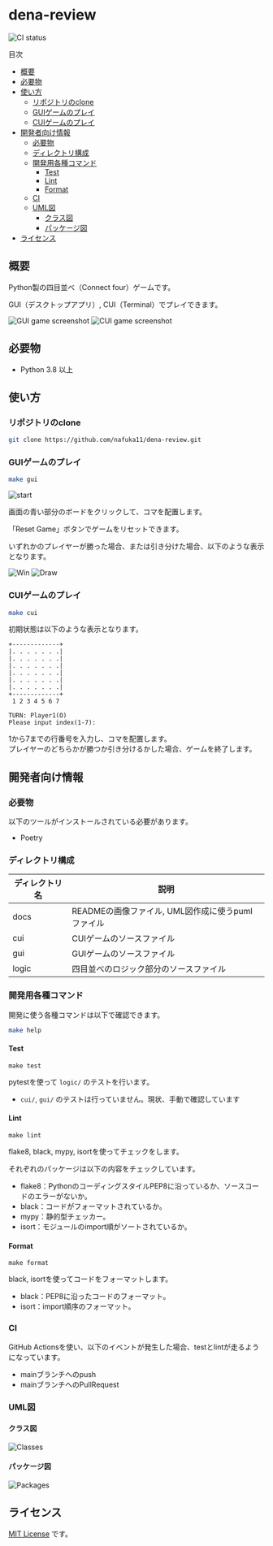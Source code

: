 # dena-review

![CI status](https://github.com/nafuka11/dena-review/actions/workflows/python-app.yml/badge.svg)

目次

- [概要](#概要)
- [必要物](#必要物)
- [使い方](#使い方)
  - [リポジトリのclone](#リポジトリのclone)
  - [GUIゲームのプレイ](#guiゲームのプレイ)
  - [CUIゲームのプレイ](#cuiゲームのプレイ)
- [開発者向け情報](#開発者向け情報)
  - [必要物](#必要物-1)
  - [ディレクトリ構成](#ディレクトリ構成)
  - [開発用各種コマンド](#開発用各種コマンド)
    - [Test](#test)
    - [Lint](#lint)
    - [Format](#format)
  - [CI](#ci)
  - [UML図](#uml図)
    - [クラス図](#クラス図)
    - [パッケージ図](#パッケージ図)
- [ライセンス](#ライセンス)

## 概要

Python製の四目並べ（Connect four）ゲームです。

GUI（デスクトップアプリ）, CUI（Terminal）でプレイできます。

![GUI game screenshot](docs/gui_game.png) ![CUI game screenshot](docs/cui_game.png)

## 必要物

- Python 3.8 以上

## 使い方

### リポジトリのclone

```bash
git clone https://github.com/nafuka11/dena-review.git
```

### GUIゲームのプレイ

```bash
make gui
```

![start](docs/gui_game_start.png)

画面の青い部分のボードをクリックして、コマを配置します。

「Reset Game」ボタンでゲームをリセットできます。

いずれかのプレイヤーが勝った場合、または引き分けた場合、以下のような表示となります。

![Win](docs/gui_game_win.png) ![Draw](docs/gui_game_draw.png)

### CUIゲームのプレイ

```bash
make cui
```

初期状態は以下のような表示となります。

```
+-------------+
|. . . . . . .|
|. . . . . . .|
|. . . . . . .|
|. . . . . . .|
|. . . . . . .|
|. . . . . . .|
+-------------+
 1 2 3 4 5 6 7

TURN: Player1(O)
Please input index(1-7): 
```

1から7までの行番号を入力し、コマを配置します。  
プレイヤーのどちらかが勝つか引き分けるかした場合、ゲームを終了します。

## 開発者向け情報

### 必要物

以下のツールがインストールされている必要があります。

- Poetry

### ディレクトリ構成

|ディレクトリ名|説明|
|--|--|
|docs|READMEの画像ファイル, UML図作成に使うpumlファイル|
|cui|CUIゲームのソースファイル|
|gui|GUIゲームのソースファイル|
|logic|四目並べのロジック部分のソースファイル|

### 開発用各種コマンド

開発に使う各種コマンドは以下で確認できます。

```bash
make help
```

#### Test

```
make test
```

pytestを使って `logic/` のテストを行います。

- `cui/`, `gui/` のテストは行っていません。現状、手動で確認しています

#### Lint

```
make lint
```

flake8, black, mypy, isortを使ってチェックをします。

それぞれのパッケージは以下の内容をチェックしています。

- flake8：PythonのコーディングスタイルPEP8に沿っているか、ソースコードのエラーがないか。
- black：コードがフォーマットされているか。
- mypy：静的型チェッカー。
- isort：モジュールのimport順がソートされているか。

#### Format

```
make format
```

black, isortを使ってコードをフォーマットします。

- black：PEP8に沿ったコードのフォーマット。
- isort：import順序のフォーマット。

### CI

GitHub Actionsを使い、以下のイベントが発生した場合、testとlintが走るようになっています。

- mainブランチへのpush
- mainブランチへのPullRequest

### UML図

#### クラス図

![Classes](docs/classes.png)

#### パッケージ図

![Packages](docs/packages.png)

## ライセンス

[MIT License](LICENSE) です。
